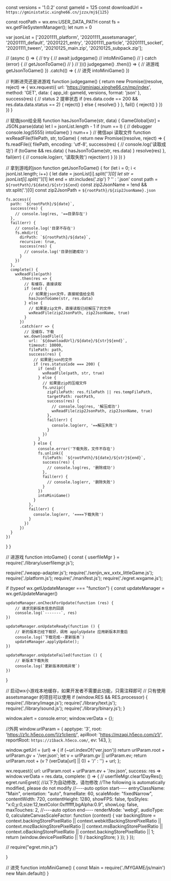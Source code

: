 const versions = '1.0.2'
const gameId = 125
const downloadUrl = `https://gministatic.xinghe66.cn/jzzx/mj${125}`

const rootPath = wx.env.USER_DATA_PATH
const fs = wx.getFileSystemManager();
let num = 0

var jsonList = ['20201111_platform', '20201111_assetsmanager', '20201111_default', '20201221_entry', '20201111_particle', '20201111_socket', '20201111_tween', '20210125_main.zip', '20210125_subpack.zip'];


// (async () => {
// 	try {
// 		await judgegame()
// 		intoMiniGame()
// 	} catch (error) {
// 		getJsonToGame()
// 	}
// })()
judgegame()
  .then(() => {
    // 进游戏
    getJsonToGame()
  })
  .catch(() => {
    // 进壳
    intoMiniGame()
  })

// 判断进壳还是进游戏
function judgegame() {
  return new Promise((resolve, reject) => {
    wx.request({
      url: 'https://gminiapi.xinghe66.cn/mp/index',
      method: 'GET',
      data: {
        app_id: gameId,
        versions,
        format: 'json'
      },
      success(res) {
        // status 2 提审状态
        if (res.data.code == 200 && res.data.data.status == 2) {
          reject()
        } else {
          resolve()
        }
      },
      fail() {
        reject()
      }
    })
  })
}

// 赋值json给全局
function hasJsonToGame(str, data) {
  GameGlobal[str] = JSON.parse(data)
  let l = jsonList.length - 1
  if (num == l) {
    // debugger
    console.log(5555)
    intoGame()
  }
  num++
}
// 微信api 读取文件
function wxReadFile(filePath, str, toGame) {
  return new Promise((resolve, reject) => {
    fs.readFile({
      filePath,
      encoding: 'utf-8',
      success(res) {
        // console.log('读取成功')
        if (toGame && res.data) {
          hasJsonToGame(str, res.data)
        }
        resolve(res)
      },
      fail(err) {
        // console.log(err, '读取失败')
        reject(err)
      }
    })
  })
}

// 拿到游戏的json
function getJsonToGame() {
  for (let i = 0; i < jsonList.length; i++) {
    let date = jsonList[i].split('_')[0]
    let str = jsonList[i].split('_')[1]
    let end = str.includes('.zip') ? '' : '.json'
    const path = `${rootPath}/${date}/${str}${end}`
    const zip2JsonName = !end && str.split('.')[0]
    const zip2JsonPath = `${rootPath}/${zip2JsonName}.json`

    fs.access({
      path: `${rootPath}/${date}`,
      success(res) {
        // console.log(res, '==目录存在')
      },
      fail(err) {
        // console.log('目录不存在')
        fs.mkdir({
          dirPath: `${rootPath}/${date}`,
          recursive: true,
          success(res) {
            // console.log('目录创建成功')
          }
        })
      },
      complete() {
        wxReadFile(path)
          .then(res => {
            // 有缓存，直接读取
            if (end) {
              // 如果是json文件，直接赋值给全局
              hasJsonToGame(str, res.data)
            } else {
              // 如果是zip文件，直接读取已经解压了的文件
              wxReadFile(zip2JsonPath, zip2JsonName, true)
            }
          })
          .catch(err => {
            // 没缓存，下载
            wx.downloadFile({
              url: `${downloadUrl}/${date}/${str}${end}`,
              timeout: 10000,
              filePath: path,
              success(res) {
                // 如果是json的文件
                if (res.statusCode === 200) {
                  if (end) {
                    wxReadFile(path, str, true)
                  } else {
                    // 如果是zip的压缩文件
                    fs.unzip({
                      zipFilePath: res.filePath || res.tempFilePath,
                      targetPath: rootPath,
                      success(res) {
                        // console.log(res, '解压成功')
                        wxReadFile(zip2JsonPath, zip2JsonName, true)
                      },
                      fail(err) {
                        console.log(err, '==解压失败')
                      }
                    })
                  }
                } else {
                  console.error('下载失败，文件不存在')
                  fs.unlink({
                    filePath: `${rootPath}/${date}/${str}${end}`,
                    success(res) {
                      // console.log(res, '删除成功')
                    },
                    fail(err) {
                      // console.log(err, '删除失败')
                    }
                  })
                  intoMiniGame()
                }
              },
              fail(err) {
                console.log(err, '====下载失败')
              }
            })
          })
      }
    })
  }
}


// 进游戏
function intoGame() {
  const { userfileMgr } = require('./library/userfilemgr.js');

require('./weapp-adapter.js');
require('./senjin_wx_xxtx_littleGame.js');
require('./platform.js');
require('./manifest.js');
require('./egret.wxgame.js');

if (typeof wx.getUpdateManager === "function") {
	const updateManager = wx.getUpdateManager()

	updateManager.onCheckForUpdate(function (res) {
		// 请求完新版本信息的回调
		console.log(`-------`, res)
	})

	updateManager.onUpdateReady(function () {
		// 新的版本已经下载好，调用 applyUpdate 应用新版本并重启
		console.log(`下载完成--更新版本`)
		updateManager.applyUpdate();
	})

	updateManager.onUpdateFailed(function () {
		// 新版本下载失败
		console.log(`更新版本网络异常`)
	})
}

// 启动wx小游戏本地缓存，如果开发者不需要此功能，只需注释即可
// 只有使用 assetsmanager 的项目可以使用
if (window.RES && RES.processor) {
	require('./library/image.js');
	require('./library/text.js');
	require('./library/sound.js');
	require('./library/binary.js');
}

window.alert = console.error;
window.verData = {};

//外网
window.urlParam = {
	apptype: '3',
	root: 'https://z1c.h5eco.com/1/z1client/',
	apiRoot: 'https://mzapi.h5eco.com/z1/',
	reportRoot: `https://z1back.h5eco.com/`,
	ev: 143,
};

window.getUrl = (url) => {
	if (~url.indexOf('ver.json')) return urlParam.root + urlParam.gv + '/ver.json';
	let v = urlParam.gv || urlParam.ev;
	return urlParam.root + (v ? (verData[url] || 0) + '/' : '') + url;
};

wx.request({
	url: urlParam.root + urlParam.ev + '/ev.json',
	success: res => window.verData = res.data,
	complete: () => {
		// userfileMgr.clear1DayRes();
		egret.runEgret({
			//以下为自动修改，请勿修改
			//The following is automatically modified, please do not modify
			//----auto option start----
			entryClassName: "Main",
			orientation: "auto",
			frameRate: 60,
			scaleMode: "fixedNarrow",
			contentWidth: 720,
			contentHeight: 1280,
			showFPS: false,
			fpsStyles: "x:0,y:0,size:12,textColor:0xffffff,bgAlpha:0.9",
			showLog: false,
			maxTouches: 2,
			//----auto option end----
			renderMode: 'webgl',
			audioType: 0,
			calculateCanvasScaleFactor: function (context) {
				var backingStore = context.backingStorePixelRatio ||
					context.webkitBackingStorePixelRatio ||
					context.mozBackingStorePixelRatio ||
					context.msBackingStorePixelRatio ||
					context.oBackingStorePixelRatio ||
					context.backingStorePixelRatio || 1;
				return (window.devicePixelRatio || 1) / backingStore;
			}
		});
	}
});





// require("egret.min.js")

}

// 进壳
function intoMiniGame() {
  const Main = require('./MYGAME/js/main')
  new Main.default()
}
